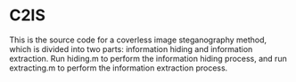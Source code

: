 # C2IS
This is the source code for a coverless image steganography method, which is divided into two parts: information hiding and information extraction. Run hiding.m to perform the information hiding process, and run extracting.m to perform the information extraction process.
